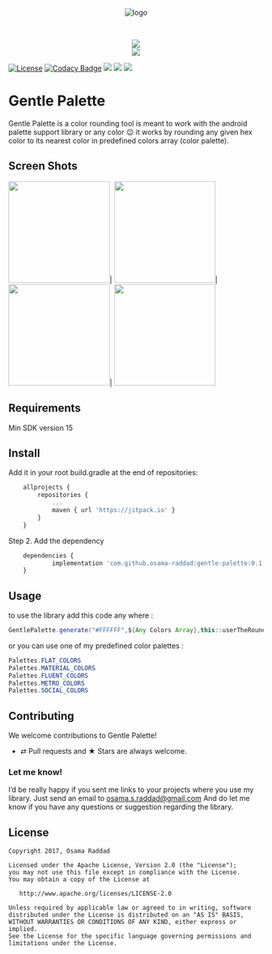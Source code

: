  <p align="center">
      <img src="https://raw.githubusercontent.com/osama-raddad/gentle-palette/master/logo.png" alt="logo"/>
</p>
<br/>
 <p align="center">
	<a href='https://ko-fi.com/A4763RZL'> <img src="https://img.shields.io/badge/Buy%20Me%20A%20Coffe!-please-blue.svg?style=for-the-badge"/></a>
<br/>
<a href='https://www.linkedin.com/in/osamaraddad/'> <img src="https://img.shields.io/badge/Hire%20Me!-Osama%20Raddad-blue.svg?style=for-the-badge"/></a>

 [![License](https://img.shields.io/badge/License-Apache%202.0-blue.svg)](https://opensource.org/licenses/Apache-2.0)
 [![Codacy Badge](https://api.codacy.com/project/badge/Grade/eb5b2ab070a045589f8ece28b6bd2ba8)](https://www.codacy.com/app/osama-s-raddad/gentle-palette?utm_source=github.com&amp;utm_medium=referral&amp;utm_content=osama-raddad/gentle-palette&amp;utm_campaign=Badge_Grade)
 [![](https://jitpack.io/v/osama-raddad/gentle-palette.svg)](https://jitpack.io/#osama-raddad/gentle-palette)
 <img src="https://img.shields.io/badge/API-15%2B-brightgreen.svg"/>
 <img src="https://img.shields.io/badge/dependencies-0-blue.svg"/>

 
</p>

# Gentle Palette

Gentle Palette is a color rounding tool is meant to work with the android palette support library or any color :wink:
it works by rounding any given hex color to its nearest color in predefined colors array (color palette).

## Screen Shots

<img src="https://raw.githubusercontent.com/osama-raddad/gentle-palette/master/device-2017-12-25-144441.png" width="200"/>|
<img src="https://raw.githubusercontent.com/osama-raddad/gentle-palette/master/device-2017-12-25-144527.png" width="200"/>|
<img src="https://raw.githubusercontent.com/osama-raddad/gentle-palette/master/device-2017-12-25-144620.png" width="200"/>|
<img src="https://raw.githubusercontent.com/osama-raddad/gentle-palette/master/device-2017-12-25-144719.png" width="200"/>


## Requirements

Min SDK version 15

## Install
Add it in your root build.gradle at the end of repositories:

```js
	allprojects {
		repositories {
			...
			maven { url 'https://jitpack.io' }
		}
	}
```
Step 2. Add the dependency

```js
	dependencies {
	        implementation 'com.github.osama-raddad:gentle-palette:0.1.3'
	}
```

## Usage

to use the library add this code any where :

```java
GentlePalette.generate("#FFFFFF",${Any Colors Array},this::userTheRounededColor);
```

or you can use one of my predefined color palettes :

```java
Palettes.FLAT_COLORS
Palettes.MATERIAL_COLORS
Palettes.FLUENT_COLORS
Palettes.METRO_COLORS
Palettes.SOCIAL_COLORS
```

## Contributing

We welcome contributions to Gentle Palette!
* ⇄ Pull requests and ★ Stars are always welcome.

### Let me know!

I’d be really happy if you sent me links to your projects where you use my library. Just send an email to osama.s.raddad@gmail.com And do let me know if you have any questions or suggestion regarding the library. 

## License

    Copyright 2017, Osama Raddad

    Licensed under the Apache License, Version 2.0 (the "License");
    you may not use this file except in compliance with the License.
    You may obtain a copy of the License at

       http://www.apache.org/licenses/LICENSE-2.0

    Unless required by applicable law or agreed to in writing, software
    distributed under the License is distributed on an "AS IS" BASIS,
    WITHOUT WARRANTIES OR CONDITIONS OF ANY KIND, either express or implied.
    See the License for the specific language governing permissions and
    limitations under the License.





